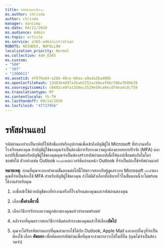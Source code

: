 ```yaml
---
title: รหัสผ่านแอป๕๐๐
ms.author: chrisda
author: chrisda
manager: dansimp
ms.date: 04/21/2020
ms.audience: Admin
ms.topic: article
ms.service: o365-administration
ROBOTS: NOINDEX, NOFOLLOW
localization_priority: Normal
ms.collection: Adm_O365
ms.custom:
- "500"
- "387"
- "1300011"
ms.assetid: 4f670a84-a2b8-48ce-b0aa-a9ada3bad066
ms.openlocfilehash: 13d83b4d97a2bab2251acb8eaf08cf80a769b639
ms.sourcegitcommit: c6692ce0fa1358ec3529e59ca0ecdfdea4cdc759
ms.translationtype: MT
ms.contentlocale: th-TH
ms.lasthandoff: 09/14/2020
ms.locfileid: "47717056"
---
```

# <a name="app-passwords"></a>รหัสผ่านแอป

รหัสผ่านแอปจะเป็นรหัสที่ให้สิทธิ์แอปหรืออุปกรณ์เพื่อเข้าถึงบัญชีผู้ใช้ Microsoft ที่ทำงานหรือโรงเรียนของคุณ ถ้าบัญชีผู้ใช้ของคุณจำเป็นต้องมีการรับรองความถูกต้องแบบหลายปัจจัย (MFA) และแอปที่เชื่อมต่อกับบัญชีผู้ใช้ของคุณคุณจำเป็นต้องสร้างรหัสผ่านแอปเพื่อให้แอปเชื่อมต่อกับไมโครซอฟท์ได้ ตัวอย่างเช่น Outlook ๒๐๑๖และเวอร์ชันก่อนหน้า Outlook ที่จำเป็นต้องใช้รหัสผ่านแอป

 **หมายเหตุ**: ก่อนที่คุณจะลองทำตามขั้นตอนต่อไปนี้ให้ตรวจสอบกับผู้ดูแลระบบ Microsoft ๓๖๕ของคุณที่จำเป็นต้องใช้ MFA สำหรับบัญชีผู้ใช้ของคุณ ถ้าไม่มีตัวเลือกที่อธิบายไว้ในขั้นตอนนี้จะไม่พร้อมใช้งานสำหรับคุณ

1. ลงชื่อเข้าใช้ด้วยบัญชีของที่ทำงานหรือที่โรงเรียนของคุณและรหัสผ่านของคุณ

2. เลือก**ตั้งค่าเดี๋ยวนี้**

3. เลือกวิธีการรับรองความถูกต้องของคุณแล้วทำตามพร้อมท์

4. หลังจากที่คุณตรวจสอบวิธีการติดต่อสำรองของคุณแล้วให้เลือก**ถัดไป**

5. คุณจะได้รับรหัสผ่านแอปที่คุณสามารถใช้ได้กับ Outlook, Apple Mail และแอปอื่นๆที่จำเป็นต้องใช้ เลือก **คัดลอก** เพื่อคัดลอกรหัสผ่านเพื่อที่คุณจะสามารถวางได้ในที่อื่น (คุณไม่จำเป็นต้องจดจำ)
